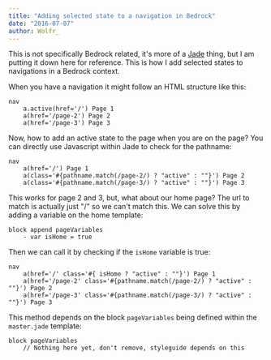 ```yaml
---
title: "Adding selected state to a navigation in Bedrock"
date: "2016-07-07"
author: Wolfr_
---
```


This is not specifically Bedrock related, it's more of a [Jade](http://jade-lang.com/) thing, but I am putting it down here for reference. This is how I add selected states to navigations in a Bedrock context.

When you have a navigation it might follow an HTML structure like this:

```
nav
    a.active(href='/') Page 1
    a(href='/page-2') Page 2
    a(href='/page-3') Page 3
```

Now, how to add an active state to the page when you are on the page? You can directly use Javascript within Jade to check for the pathname:

```
nav
    a(href='/') Page 1
    a(class='#{pathname.match(/page-2/) ? "active" : ""}') Page 2
    a(class='#{pathname.match(/page-3/) ? "active" : ""}') Page 3
```

This works for page 2 and 3, but, what about our home page? The url to match is actually just "/" so we can't match this. We can solve this by adding a variable on the home template:

```
block append pageVariables
    - var isHome = true
```

Then we can call it by checking if the `isHome` variable is true:

```
nav
    a(href='/' class='#{ isHome ? "active" : ""}') Page 1
    a(href='/page-2' class='#{pathname.match(/page-2/) ? "active" : ""}') Page 2
    a(href='/page-3' class='#{pathname.match(/page-3/) ? "active" : ""}') Page 3
```

This method depends on the block `pageVariables` being defined within the `master.jade` template:

```
block pageVariables
    // Nothing here yet, don't remove, styleguide depends on this
```
